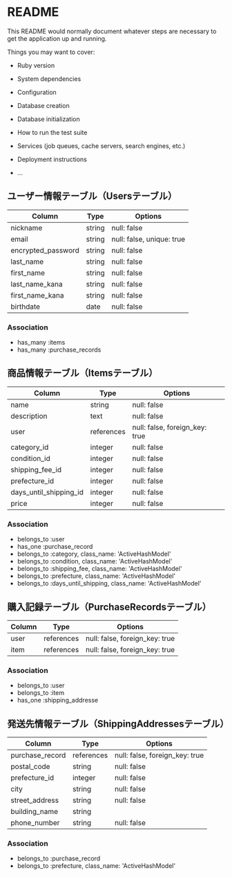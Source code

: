 # README

This README would normally document whatever steps are necessary to get the
application up and running.

Things you may want to cover:

* Ruby version

* System dependencies

* Configuration

* Database creation

* Database initialization

* How to run the test suite

* Services (job queues, cache servers, search engines, etc.)

* Deployment instructions

* ...

## ユーザー情報テーブル（Usersテーブル）

| Column          | Type      | Options                   |
|-----------------|-----------|---------------------------|
| nickname        | string    | null: false               |
| email           | string    | null: false, unique: true |
| encrypted_password | string    | null: false               |
| last_name       | string    | null: false               |
| first_name      | string    | null: false               |
| last_name_kana  | string    | null: false               |
| first_name_kana | string    | null: false               |
| birthdate       | date      | null: false               |

### Association
- has_many :items
- has_many :purchase_records

## 商品情報テーブル（Itemsテーブル）

| Column         | Type      | Options                   |
|----------------|-----------|---------------------------|
| name           | string    | null: false               |
| description    | text      | null: false               |
| user           | references| null: false, foreign_key: true |
| category_id    | integer   | null: false               |
| condition_id   | integer   | null: false               |
| shipping_fee_id| integer   | null: false               |
| prefecture_id  | integer  | null: false               |
| days_until_shipping_id| integer | null: false               |
| price          | integer   | null: false               |

### Association
- belongs_to :user
- has_one :purchase_record
- belongs_to :category, class_name: 'ActiveHashModel'
- belongs_to :condition, class_name: 'ActiveHashModel'
- belongs_to :shipping_fee, class_name: 'ActiveHashModel'
- belongs_to :prefecture, class_name: 'ActiveHashModel'
- belongs_to :days_until_shipping, class_name: 'ActiveHashModel'


## 購入記録テーブル（PurchaseRecordsテーブル）

| Column        | Type      | Options                        |
|---------------|-----------|--------------------------------|
| user       | references| null: false, foreign_key: true |
| item       | references| null: false, foreign_key: true |

### Association
- belongs_to :user
- belongs_to :item
- has_one :shipping_addresse

## 発送先情報テーブル（ShippingAddressesテーブル）

| Column          | Type       | Options                   |
|-----------------|------------|---------------------------|
| purchase_record | references | null: false, foreign_key: true |
| postal_code     | string     | null: false               |
| prefecture_id   | integer    | null: false               |
| city            | string     | null: false               |
| street_address  | string     | null: false               |
| building_name   | string     |                           |
| phone_number    | string     | null: false               |

### Association
- belongs_to :purchase_record
- belongs_to :prefecture, class_name: 'ActiveHashModel'
